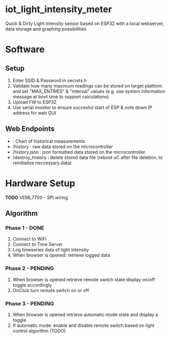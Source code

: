 # iot_light_intensity_meter
Quick & Dirty Light intensity sensor based on ESP32 with a local webserver, data storage and graphing possibilities

# Software
## Setup
1. Enter SSID & Password in secrets.h
2. Validate how many maximum readings can be stored on target platform and set "MAX_ENTRIES" & "interval" values (e.g. use system information message at boot time to support calculations)
3. Upload FW to ESP32
4. Use serial monitor to ensure succesful start of ESP & note down IP address for web GUI

## Web Endpoints
- <ip> : Chart of historical measurements
- <ip>/history : raw data stored on the microcontroller
- <ip>/history.json : json formatted data stored on the microcontroller
- <ip>/destroy_history : delete stored data file (reboot uC after file deletion, to reinitialize neccessary data)

# Hardware Setup
**TODO**
VEML7700 - SPI wiring

## Algorithm
### Phase 1 - DONE
1. Connect to WiFi
2. Connect to Time Server
3. Log timeseries data of light intensity
4. When browser is opened: retrieve logged data
### Phase 2 - PENDING
1. When browser is opened retrieve remote switch state display on/off toggle accordingly
2. OnClick turn remote switch on or off
### Phase 3 - PENDING
1. When browser is opened retrieve automatic mode state and display a toggle
2. If automatic mode: enable and disable remote switch based on light control algorithm (TODO)